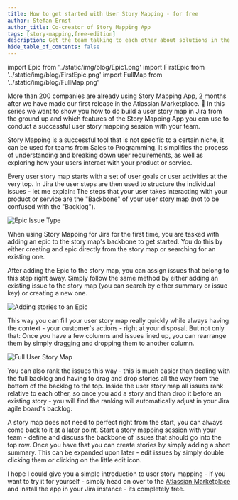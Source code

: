```yaml
---
title: How to get started with User Story Mapping - for free
author: Stefan Ernst
author_title: Co-creator of Story Mapping App
tags: [story-mapping,free-edition]
description: Get the team talking to each other about solutions in the context of end users
hide_table_of_contents: false
---
```


import Epic from '../static/img/blog/Epic1.png'
import FirstEpic from '../static/img/blog/FirstEpic.png'
import FullMap from '../static/img/blog/FullMap.png'


More than 200 companies are already using Story Mapping App, 2 months after we 
have made our first release in the Atlassian Marketplace. 🎉
In this series we want to show you how to do build a user story map in Jira from the ground up
and which features of the Story Mapping App you can use to conduct a successful
user story mapping session with your team.

<!--truncate-->

Story Mapping is a successful tool that is not specific to a certain niche, it can be used
for teams from Sales to Programming. It simplifies the process of 
understanding and breaking down user requirements, as well as exploring how your users
interact with your product or service.

Every user story map starts with a set of user goals or user activities at the very top.
In Jira the user steps are then used to structure the individual issues - let me explain:
The steps that your user takes interacting with your product or service are the
"Backbone" of your user story map (not to be confused with the "Backlog").

<img src={Epic} style={{width:226,height:84}} alt="Epic Issue Type" />

When using Story Mapping for Jira for the first time, you are tasked with adding
an epic to the story map's backbone to get started. You do this by either
creating and epic directly from the story map or searching for an existing one.

After adding the Epic to the story map, you can assign issues that belong
to this step right away. Simply follow the same method by either
adding an existing issue to the story map (you can search by either summary or issue key)
or creating a new one. 

<img src={FirstEpic} style={{width:241,height:377}} alt="Adding stories to an Epic" />

This way you can fill your user story map really quickly while always
having the context - your customer's actions - right at your disposal.
But not only that: Once you have a few columns and issues lined up,
you can rearrange them by simply dragging and dropping them to another column.

<img src={FullMap} style={{width:748,height:485}} alt="Full User Story Map" />

You can also rank the issues this way - this is much easier than dealing
with the full backlog and having to drag and drop stories all the 
way from the bottom of the backlog to the top. Inside the user story map
all issues rank relative to each other, so once you add a story and than 
drop it before an existing story - you will find the ranking will automatically adjust
in your Jira agile board's backlog.

A story map does not need to perfect right from the start, you can always
come back to it at a later point. 
Start a story mapping session with your team - define and discuss the backbone
of issues that should go into the top row. Once you have that you can 
create stories by simply adding a short summary. This can be expanded upon
later - edit issues by simply double clicking them or clicking on the little
edit icon.

I hope I could give you a simple introduction to user story mapping - if you want
to try it for yourself - simply head on over to the [Atlassian Marketplace](https://marketplace.atlassian.com/1224357)
and install the app in your Jira instance - its completely free.
